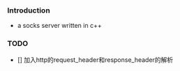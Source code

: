 ### Introduction

- a socks server written in c++

### TODO
- [] 加入http的request_header和response_header的解析